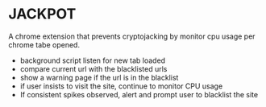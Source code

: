 # JACKPOT
A chrome extension that prevents cryptojacking by monitor cpu usage per chrome tabe opened.
- background script listen for new tab loaded
- compare current url with the blacklisted urls
- show a warning page if the url is in the blacklist
- if user insists to visit the site, continue to monitor CPU usage
- If consistent spikes observed, alert and prompt user to blacklist the site
